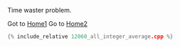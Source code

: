 Time waster problem.

Got to [Home1](https://github.com/klmahmood/hello-world)
Go to [Home2](../../../README.md)

```cpp
{% include_relative 12060_all_integer_average.cpp %}
```



<!--
Notes for Me:
Formatted.
Cross-platform
Tested.
-->
